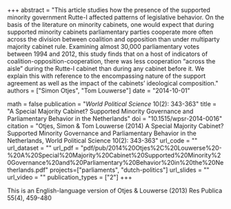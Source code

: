 +++
abstract = "This article studies how the presence of the supported minority government Rutte-I affected patterns of legislative behavior. On the basis of the literature on minority cabinets, one would expect that during supported minority cabinets parliamentary parties cooperate more often across the division between coalition and opposition than under multiparty majority cabinet rule. Examining almost 30,000 parliamentary votes between 1994 and 2012, this study finds that on a host of indicators of coalition-opposition-cooperation, there was less cooperation “across the aisle” during the Rutte-I cabinet than during any cabinet before it. We explain this with reference to the encompassing nature of the support agreement as well as the impact of the cabinets’ ideological composition."
authors = ["Simon Otjes", "Tom Louwerse"]
date = "2014-10-01"

math = false
publication = "*World Political Science* 10(2): 343-363"
title = "A Special Majority Cabinet? Supported Minority Governance and Parliamentary Behavior in the Netherlands"
doi = "10.1515/wpsr-2014-0016"
citation = "Otjes, Simon & Tom Louwerse (2014) A Special Majority Cabinet? Supported Minority Governance and Parliamentary Behavior in the Netherlands, World Political Science 10(2): 343-363"
url_code = ""
url_dataset = ""
url_pdf = "pdf/pub/2014%20Otjes%2C%20Louwerse%20-%20A%20Special%20Majority%20Cabinet%20Supported%20Minority%20Governance%20and%20Parliamentary%20Behavior%20in%20the%20Netherlands.pdf"
projects=["parliaments", "dutch-politics"]
url_slides = ""
url_video = ""
publication_types = ["2"]
+++

This is an English-language version of Otjes & Louwerse (2013) Res Publica 55(4), 459-480
